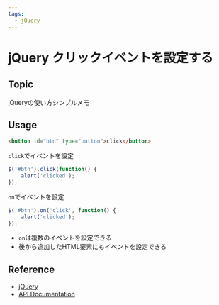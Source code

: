 ```yaml
---
tags:
  - jQuery
---
```


# jQuery クリックイベントを設定する

## Topic

jQueryの使い方シンプルメモ

## Usage
```html
<button id="btn" type="button">click</button>
```

`click`でイベントを設定

```js
$('#btn').click(function() {
    alert('clicked');
});
```

`on`でイベントを設定

```js
$('#btn').on('click', function() {
    alert('clicked');
});
```

- `on`は複数のイベントを設定できる
- 後から追加したHTML要素にもイベントを設定できる

## Reference
- [jQuery](https://jquery.com/)
- [API Documentation](https://api.jquery.com/)